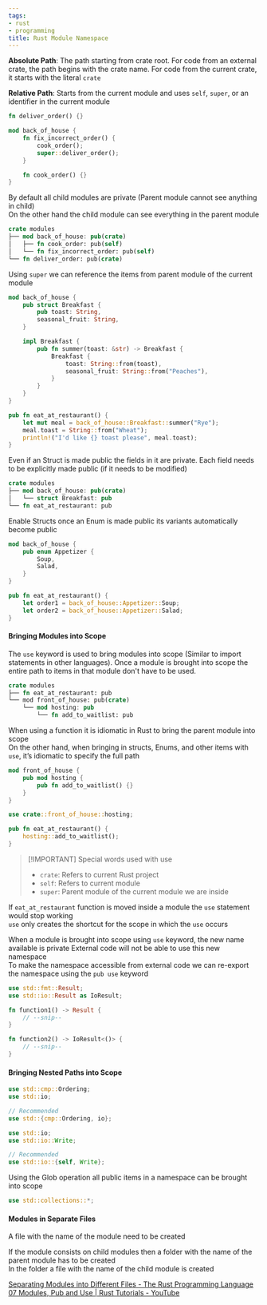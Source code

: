```yaml
---
tags:
- rust
- programming
title: Rust Module Namespace
---
```


**Absolute Path**: The path starting from crate root. For code from an external crate, the path begins with the crate name. For code from the current crate, it starts with the literal `crate`  

**Relative Path**: Starts from the current module and uses `self`, `super`, or an identifier in the current module

```rust
fn deliver_order() {}

mod back_of_house {
    fn fix_incorrect_order() {
        cook_order();
        super::deliver_order();
    }

    fn cook_order() {}
}
```

By default all child modules are private (Parent module cannot see anything in child)  
On the other hand the child module can see everything in the parent module  

```rust
crate modules
├── mod back_of_house: pub(crate)
│   ├── fn cook_order: pub(self)
│   └── fn fix_incorrect_order: pub(self)
└── fn deliver_order: pub(crate)
```

Using `super` we can reference the items from parent module of the current module

```rust
mod back_of_house {
    pub struct Breakfast {
        pub toast: String,
        seasonal_fruit: String,
    }

    impl Breakfast {
        pub fn summer(toast: &str) -> Breakfast {
            Breakfast {
                toast: String::from(toast),
                seasonal_fruit: String::from("Peaches"),
            }
        }
    }
}

pub fn eat_at_restaurant() {
    let mut meal = back_of_house::Breakfast::summer("Rye");
    meal.toast = String::from("Wheat");
    println!("I'd like {} toast please", meal.toast);
}

```

Even if an Struct is made public the fields in it are private. Each field needs to be explicitly made public (if it needs to be modified)

```rust
crate modules
├── mod back_of_house: pub(crate)
│   └── struct Breakfast: pub
└── fn eat_at_restaurant: pub
```

Enable Structs once an Enum is made public its variants automatically become public

```rust
mod back_of_house {
    pub enum Appetizer {
        Soup,
        Salad,
    }
}

pub fn eat_at_restaurant() {
    let order1 = back_of_house::Appetizer::Soup;
    let order2 = back_of_house::Appetizer::Salad;
}
```

#### Bringing Modules into Scope

The `use` keyword is used to bring modules into scope (Similar to import statements in other languages). Once a module is brought into scope the entire path to items in that module don't have to be used.

```rust
crate modules
├── fn eat_at_restaurant: pub
└── mod front_of_house: pub(crate)
    └── mod hosting: pub
        └── fn add_to_waitlist: pub
```

When using a function it is idiomatic in Rust to bring the parent module into scope  
On the other hand, when bringing in structs, Enums, and other items with `use`, it’s idiomatic to specify the full path

```rust
mod front_of_house {
    pub mod hosting {
        pub fn add_to_waitlist() {}
    }
}

use crate::front_of_house::hosting;

pub fn eat_at_restaurant() {
    hosting::add_to_waitlist();
}
```


> [!IMPORTANT] Special words used with use
> - `crate`: Refers to current Rust project
> - `self`: Refers to current module
> - `super`: Parent module of the current module we are inside


If `eat_at_restaurant` function is moved inside a module the `use` statement would stop working  
`use` only creates the shortcut for the scope in which the `use` occurs

When a module is brought into scope using `use` keyword, the new name available is private
External code will not be able to use this new namespace  
To make the namespace accessible from external code we can re-export the namespace using the `pub use` keyword

```rust
use std::fmt::Result;
use std::io::Result as IoResult;

fn function1() -> Result {
    // --snip--
}

fn function2() -> IoResult<()> {
    // --snip--
}
```

#### Bringing Nested Paths into Scope

```rust
use std::cmp::Ordering;
use std::io;

// Recommended
use std::{cmp::Ordering, io};

use std::io;
use std::io::Write;

// Recommended
use std::io::{self, Write};
```

Using the Glob operation all public items in a namespace can be brought into scope

```rust
use std::collections::*;
```

#### Modules in Separate Files

A file with the name of the module need to be created

If the module consists on child modules then a folder with the name of the parent module has to be created  
In the folder a file with the name of the child module is created

[Separating Modules into Different Files - The Rust Programming Language](https://doc.rust-lang.org/book/ch07-05-separating-modules-into-different-files.html)  
[07 Modules, Pub and Use | Rust Tutorials - YouTube](https://www.youtube.com/watch?v=6cfcWzsvLrA)